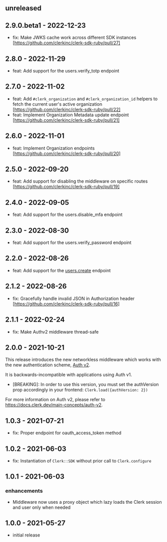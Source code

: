 ## unreleased

## 2.9.0.beta1 - 2022-12-23

- fix: Make JWKS cache work across different SDK instances [https://github.com/clerkinc/clerk-sdk-ruby/pull/27]

## 2.8.0 - 2022-11-29

- feat: Add support for the users.verify_totp endpoint

## 2.7.0 - 2022-11-02

- feat: Add `#clerk_organization` and `#clerk_organization_id` helpers to fetch the current user's active organization [https://github.com/clerkinc/clerk-sdk-ruby/pull/22]
- feat: Implement Organization Metadata update endpoint [https://github.com/clerkinc/clerk-sdk-ruby/pull/21]

## 2.6.0 - 2022-11-01

- feat: Implement Organization endpoints [https://github.com/clerkinc/clerk-sdk-ruby/pull/20]

## 2.5.0 - 2022-09-20

- feat: Add support for disabling the middleware on specific routes [https://github.com/clerkinc/clerk-sdk-ruby/pull/19]

## 2.4.0 - 2022-09-05

- feat: Add support for the users.disable_mfa endpoint

## 2.3.0 - 2022-08-30

- feat: Add support for the users.verify_password endpoint

## 2.2.0 - 2022-08-26

- feat: Add support for the [users.create](https://reference.clerk.dev/reference/backend-api-reference/users#create-a-user) endpoint

## 2.1.2 - 2022-08-26

- fix: Gracefully handle invalid JSON in Authorization header [https://github.com/clerkinc/clerk-sdk-ruby/pull/16]

## 2.1.1 - 2022-02-24

- fix: Make Authv2 middleware thread-safe

## 2.0.0 - 2021-10-21

This release introduces the new networkless middleware which works with the new 
authentication scheme, [Auth v2](https://docs.clerk.dev/main-concepts/auth-v2).

It is backwards-incompatible with applications using Auth v1.

- [BREAKING]: In order to use this version, you must set the authVersion prop 
    accordingly in your frontend: `Clerk.load({authVersion: 2})`

For more information on Auth v2, please refer to 
https://docs.clerk.dev/main-concepts/auth-v2.

## 1.0.3 - 2021-07-21

- fix: Proper endpoint for oauth_access_token method

## 1.0.2 - 2021-06-03

- fix: Instantiation of `Clerk::SDK` without prior call to `Clerk.configure`

## 1.0.1 - 2021-06-03

### enhancements

- Middleware now uses a proxy object which lazy loads the Clerk session and user only when needed

## 1.0.0 - 2021-05-27

- initial release
